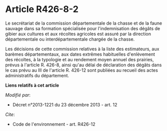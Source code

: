 # Article R426-8-2

Le secrétariat de la commission départementale de la chasse et de la faune sauvage dans sa formation spécialisée pour
l'indemnisation des dégâts de gibier aux cultures et aux récoltes agricoles est assuré par la direction départementale ou
interdépartementale chargée de la chasse.

Les décisions de cette commission relatives à la liste des estimateurs, aux barèmes départementaux, aux dates extrêmes
habituelles d'enlèvement des récoltes, à la typologie et au rendement moyen annuel des prairies, prévus à l'article R. 426-8,
ainsi qu'au délai de déclaration des dégâts dans le cas prévu au III de l'article R. 426-12 sont publiées au recueil des
actes administratifs du département.

**Liens relatifs à cet article**

_Modifié par_:

  - Décret n°2013-1221 du 23 décembre 2013 - art. 12

_Cite_:

  - Code de l'environnement - art. R426-12
